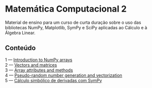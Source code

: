 # Matemática Computacional 2
Material de ensino para um curso de curta duração sobre o uso das
bibliotecas NumPy, Matplotlib, SymPy e SciPy aplicadas ao Cálculo e à Álgebra
Linear.

## Conteúdo

1 — [Introduction to NumPy arrays](https://github.com/pzuehlke/NumPy-Tutorial/blob/main/01-introduction_to_numpy_arrays.ipynb)<br>
2 — [Vectors and matrices](https://github.com/pzuehlke/NumPy-Tutorial/blob/main/02-vectors_and_matrices.ipynb)<br>
3 — [Array attributes and methods](https://github.com/pzuehlke/NumPy-Tutorial/blob/main/03-array_attributes_and_methods.ipynb)<br>
4 — [Pseudo-random number generation and vectorization](https://github.com/pzuehlke/NumPy-Tutorial/blob/main/04-random_number_generation_and_vectorization.ipynb)<br>
5 — [Cálculo simbólico de derivadas com SymPy](https://github.com/pzuehlke/Matematica-Computacional-2/blob/main/05-derivadas_simbolicas_com_SymPy.ipynb)<br>
